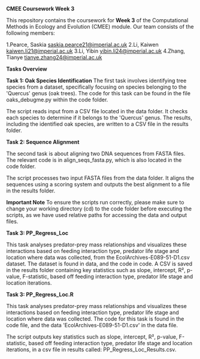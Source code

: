 **CMEE Coursework Week 3**

This repository contains the coursework for **Week 3** of the Computational Methods in Ecology and Evolution (CMEE) module. Our team consists of the following members:

1.Pearce, Saskia   saskia.pearce21@imperial.ac.uk
2.Li, Kaiwen   kaiwen.li21@imperial.ac.uk
3.Li, Yibin    yibin.li24@imperial.ac.uk
4.Zhang, Tianye  tianye.zhang24@imperial.ac.uk

**Tasks Overview**

**Task 1: Oak Species Identification**
The first task involves identifying tree species from a dataset, specifically focusing on species belonging to the 'Quercus' genus (oak trees). The code for this task can be found in the file oaks_debugme.py within the code folder.

The script reads input from a CSV file located in the data folder.
It checks each species to determine if it belongs to the 'Quercus' genus.
The results, including the identified oak species, are written to a CSV file in the results folder.

**Task 2: Sequence Alignment**

The second task is about aligning two DNA sequences from FASTA files. The relevant code is in align_seqs_fasta.py, which is also located in the code folder.

The script processes two input FASTA files from the data folder.
It aligns the sequences using a scoring system and outputs the best alignment to a file in the results folder.

**Important Note**
To ensure the scripts run correctly, please make sure to change your working directory (cd) to the code folder before executing the scripts, as we have used relative paths for accessing the data and output files.

**Task 3: PP_Regress_Loc**

This task analyses predator-prey mass relationships and visualizes these interactions based on feeding interaction type, predator life stage and location where data was collected, from the EcolArchives-E089-51-D1.csv dataset. The dataset is found in data, and the code in code. A CSV is saved in the results folder containing key statistics such as slope, intercept, R², p-value, F-statistic, based off feeding interaction type, predator life stage and location iterations. 

**Task 3: PP_Regress_Loc.R**

This task analyses predator-prey mass relationships and visualizes these interactions based on feeding interaction type, predator life stage and location where data was collected. The code for this task is found in the code file, and the data 'EcolArchives-E089-51-D1.csv' in the data file. 

The script outputs key statistics such as slope, intercept, R², p-value, F-statistic, based off feeding interaction type, predator life stage and location iterations, in a csv file in results called: PP_Regress_Loc_Results.csv.


